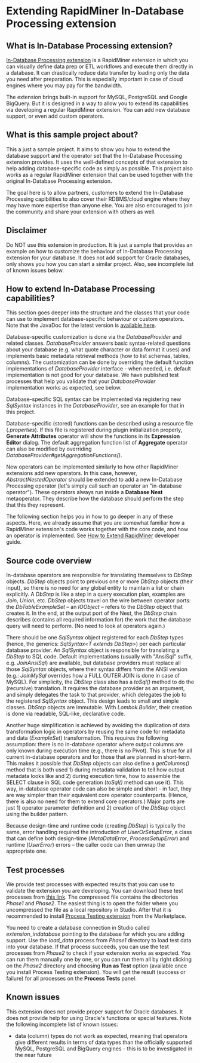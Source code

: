 Extending RapidMiner In-Database Processing extension
=====================================================

What is In-Database Processing extension?
-----------------------------------------

[In-Database Processing extension](https://marketplace.rapidminer.com/UpdateServer/faces/product_details.xhtml?productId=rmx_in_database_processing) is a RapidMiner extension in which you can visually define data prep or ETL workflows and execute them directly in a database. It can drastically reduce data transfer by loading only the data you need after preparation. This is especially important in case of cloud engines where you may pay for the bandwidth.

The extension brings built-in support for MySQL, PostgreSQL and Google BigQuery. But it is designed in a way to allow you to extend its capabilities via developing a regular RapidMiner extension. You can add new database support, or even add custom operators.

What is this sample project about?
----------------------------------

This a just a sample project. It aims to show you how to extend the database support and the operator set that the In-Database Processing extension provides. It uses the well-defined concepts of that extension to help adding database-specific code as simply as possible. This project also works as a regular RapidMiner extension that can be used together with the original In-Database Processing extension.

The goal here is to allow partners, customers to extend the In-Database Processing capibilities to also cover their RDBMS/cloud engine where they may have more expertise than anyone else. You are also encouraged to join the community and share your extension with others as well.

Disclaimer
----------
Do NOT use this extension in production. It is just a sample that provides an example on how to customize the behaviour of In-Database Processing extension for your database. It does not add support for Oracle databases, only shows you how you can start a similar project. Also, see incomplete list of known issues below.

How to extend In-Database Processing capabilities?
--------------------------------------------------

This section goes deeper into the structure and the classes that your code can use to implement database-specific behaviour or custom operators. Note that the JavaDoc for the latest version is [available here](https://rapidminer-labs.github.io/indb/apidocs/).

Database-specific customization is done via the *DatabaseProvider* and related classes. *DatabaseProvider* answers basic syntax-related questions about your database (e.g. what quote character or data format it uses) and implements basic metadata retrieval methods (how to list schemas, tables, columns). The customization can be done by overriding the default function implementations of *DatabaseProvider* interface - when needed, i.e. default implementation is not good for your database. We have published test processes that help you validate that your *DatabaseProvider* implementation works as expected, see below.

Database-specific SQL syntax can be implemented via registering new *SqlSyntax* instances in the *DatabaseProvider*, see an example for that in this project.

Database-specific (stored) functions can be described using a resource file (*.properties*). If this file is registered during plugin initialization properly, **Generate Attributes** operator will show the functions in its **Expression Editor** dialog. The default aggregation function list of **Aggregate** operator can also be modified by overriding *DatabaseProvider#getAggregationFunctions()*.

New operators can be implemented similarly to how other RapidMiner extensions add new operators. In this case, however, *AbstractNestedOperator* should be extended to add a new In-Database Processing operator (let's simply call such an operator an "in-database operator"). These operators always run inside a **Database Nest** metaoperator. They describe how the database should perform the step that this they represent.

The following section helps you in how to go deeper in any of these aspects. Here, we already assume that you are somewhat familiar how a RapidMiner extension's code works together with the core code, and how an operator is implemented. See [How to Extend RapidMiner](https://docs.rapidminer.com/developers/) developer guide.

Source code overview
--------------------
In-database operators are responsible for translating themselves to *DbStep* objects. *DbStep* objects point to previous one or more *DbStep* objects (their input), so there is no need for any global entity to maintain a list or chain explicitly. A *DbStep* is like a step in a query execution plan, examples are *Join*, *Union*, etc.
*DbStep* objects travel on the wire between operator ports: the *DbTableExampleSet* – an *IOObject* – refers to the *DbStep* object that creates it. In the end, at the output port of the Nest, the *DbStep* chain describes (contains all required information for) the work that the database query will need to perform. (No need to look at operators again.)

There should be one *SqlSyntax* object registered for each *DbStep* types (hence, the generics: *SqlSyntax\<T extends DbStep\>*) per each particular database provider. An *SqlSyntax* object is responsible for translating a *DbStep* to SQL code. Default implementations (usually with "AnsiSql" suffix, e.g. *JoinAnsiSql*) are available, but database providers must replace all those *SqlSyntax* objects, where their syntax differs from the ANSI version (e.g.: *JoinMySql* overrides how a FULL OUTER JOIN is done in case of MySQL).
For simplicity, the *DbStep* class also has a *toSql()* method to do the (recursive) translation. It requires the database provider as an argument, and simply delegates the task to that provider, which delegates the job to the registered *SqlSyntax* object. This design leads to small and simple classes. *DbStep* objects are immutable. With *Lombok.Builder*, their creation is done via readable, SQL-like, declarative code.

Another huge simplification is achieved by avoiding the duplication of data transformation logic in operators by reusing the same code for metadata and data (*ExampleSet*) transformation.
This requires the following assumption: there is no in-database operator where output columns are only known during execution time (e.g., there is no Pivot). This is true for all current in-database operators and for those that are planned in short-term. 
This makes it possible that *DbStep* objects can also define a *getColumns()* method that is both used 1) during metadata validation to tell how output metadata looks like and 2) during execution time, how to assemble the SELECT clause in SQL code generation (*toSql()* method can use it).
This way, in-database operator code can also be simple and short - in fact, they are way simpler than their equivalent core operator counterparts. (Hence, there is also no need for them to extend core operators.) Major parts are just 1) operator parameter definition and 2) creation of the *DbStep* object using the builder pattern.

Because design-time and runtime code (creating *DbStep*) is typically the same, error handling required the introduction of *UserOrSetupError*, a class that can define both design-time (*MetaDataError*, *ProcessSetupError*) and runtime (*UserError*) errors – the caller code can then unwrap the appropriate one.

Test processes
--------------
We provide test processes with expected results that you can use to validate the extension you are developing. You can download these test processes from [this link](https://maven.rapidminer.com/service/local/repositories/releases/content/com/rapidminer/extension/in_database_processing/9.1.0/in_database_processing-9.1.0-process-tests.zip). The compressed file contains the directories *Phase1* and *Phase2*. The easiest thing is to open the folder where you uncompressed the file as a local repository in Studio. After that it is recommended to install [Process Testing extension](https://marketplace.rapidminer.com/UpdateServer/faces/product_details.xhtml?productId=rmx_test) from the Marketplace.

You need to create a database connection in Studio called *extension_indatabase* pointing to the database for which you are adding support. Use the *load_data* process from *Phase1* directory to load test data into your database. If that process succeeds, you can use the test processes from *Phase2* to check if your extension works as expected. You can run them manually one by one, or you can run them all by right clicking on the *Phase2* directory and choosing **Run as Test** option (available once you install Process Testing extension). You will get the result (success or failure) for all processes on the **Process Tests** panel.

Known issues
------------
This extension does not provide proper support for Oracle databases. It does not provide help for using Oracle's functions or special features. Note the following incomplete list of known issues:
- data (column) types do not work as expected, meaning that operators give different results in terms of data types than the officially supported MySQL, PostgreSQL and BigQuery engines - this is to be investigated in the near future


